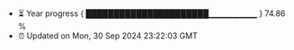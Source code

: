 - ⏳ Year progress { ██████████████████████▁▁▁▁▁▁▁▁ } 74.86 %
- ⏰ Updated on Mon, 30 Sep 2024 23:22:03 GMT

